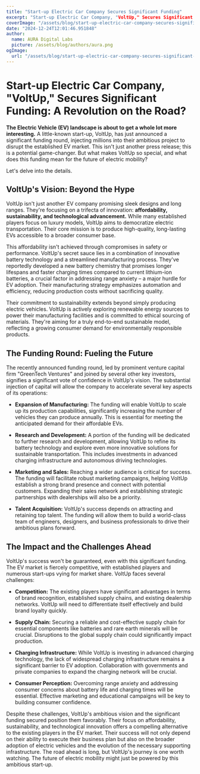 ```yaml
---
title: "Start-up Electric Car Company Secures Significant Funding"
excerpt: "Start-up Electric Car Company, "VoltUp," Secures Significant Funding: A Revolution on the Road?  **The Electric Vehicle (EV) landscape is about to g"
coverImage: "/assets/blog/start-up-electric-car-company-secures-significant-funding.jpg"
date: "2024-12-24T12:01:46.951848"
author:
  name: AURA Digital Labs
  picture: /assets/blog/authors/aura.png
ogImage:
  url: "/assets/blog/start-up-electric-car-company-secures-significant-funding.jpg"
---
```


# Start-up Electric Car Company, "VoltUp," Secures Significant Funding: A Revolution on the Road?

**The Electric Vehicle (EV) landscape is about to get a whole lot more interesting.**  A little-known start-up, VoltUp, has just announced a significant funding round, injecting millions into their ambitious project to disrupt the established EV market. This isn't just another press release; this is a potential game-changer.  But what makes VoltUp so special, and what does this funding mean for the future of electric mobility?

Let's delve into the details.

## VoltUp's Vision: Beyond the Hype

VoltUp isn't just another EV company promising sleek designs and long ranges.  They're focusing on a trifecta of innovation:  **affordability, sustainability, and technological advancement.**  While many established players focus on luxury models, VoltUp aims to democratize electric transportation.  Their core mission is to produce high-quality, long-lasting EVs accessible to a broader consumer base.

This affordability isn't achieved through compromises in safety or performance. VoltUp's secret sauce lies in a combination of innovative battery technology and a streamlined manufacturing process. They've reportedly developed a new battery chemistry that promises longer lifespans and faster charging times compared to current lithium-ion batteries, a crucial factor in addressing range anxiety – a major hurdle for EV adoption.  Their manufacturing strategy emphasizes automation and efficiency, reducing production costs without sacrificing quality.

Their commitment to sustainability extends beyond simply producing electric vehicles.  VoltUp is actively exploring renewable energy sources to power their manufacturing facilities and is committed to ethical sourcing of materials.  They're aiming for a truly end-to-end sustainable model, reflecting a growing consumer demand for environmentally responsible products.

## The Funding Round: Fueling the Future

The recently announced funding round, led by prominent venture capital firm "GreenTech Ventures" and joined by several other key investors, signifies a significant vote of confidence in VoltUp's vision.  The substantial injection of capital will allow the company to accelerate several key aspects of its operations:

* **Expansion of Manufacturing:**  The funding will enable VoltUp to scale up its production capabilities, significantly increasing the number of vehicles they can produce annually.  This is essential for meeting the anticipated demand for their affordable EVs.

* **Research and Development:**  A portion of the funding will be dedicated to further research and development, allowing VoltUp to refine its battery technology and explore even more innovative solutions for sustainable transportation. This includes investments in advanced charging infrastructure and autonomous driving technologies.

* **Marketing and Sales:**  Reaching a wider audience is critical for success.  The funding will facilitate robust marketing campaigns, helping VoltUp establish a strong brand presence and connect with potential customers.  Expanding their sales network and establishing strategic partnerships with dealerships will also be a priority.

* **Talent Acquisition:**  VoltUp's success depends on attracting and retaining top talent.  The funding will allow them to build a world-class team of engineers, designers, and business professionals to drive their ambitious plans forward.


##  The Impact and the Challenges Ahead

VoltUp's success won't be guaranteed, even with this significant funding.  The EV market is fiercely competitive, with established players and numerous start-ups vying for market share.  VoltUp faces several challenges:

* **Competition:**  The existing players have significant advantages in terms of brand recognition, established supply chains, and existing dealership networks.  VoltUp will need to differentiate itself effectively and build brand loyalty quickly.

* **Supply Chain:**  Securing a reliable and cost-effective supply chain for essential components like batteries and rare earth minerals will be crucial.  Disruptions to the global supply chain could significantly impact production.

* **Charging Infrastructure:**  While VoltUp is investing in advanced charging technology, the lack of widespread charging infrastructure remains a significant barrier to EV adoption.  Collaboration with governments and private companies to expand the charging network will be crucial.

* **Consumer Perception:**  Overcoming range anxiety and addressing consumer concerns about battery life and charging times will be essential.  Effective marketing and educational campaigns will be key to building consumer confidence.


Despite these challenges, VoltUp's ambitious vision and the significant funding secured position them favorably.  Their focus on affordability, sustainability, and technological innovation offers a compelling alternative to the existing players in the EV market.  Their success will not only depend on their ability to execute their business plan but also on the broader adoption of electric vehicles and the evolution of the necessary supporting infrastructure.  The road ahead is long, but VoltUp's journey is one worth watching.  The future of electric mobility might just be powered by this ambitious start-up.
